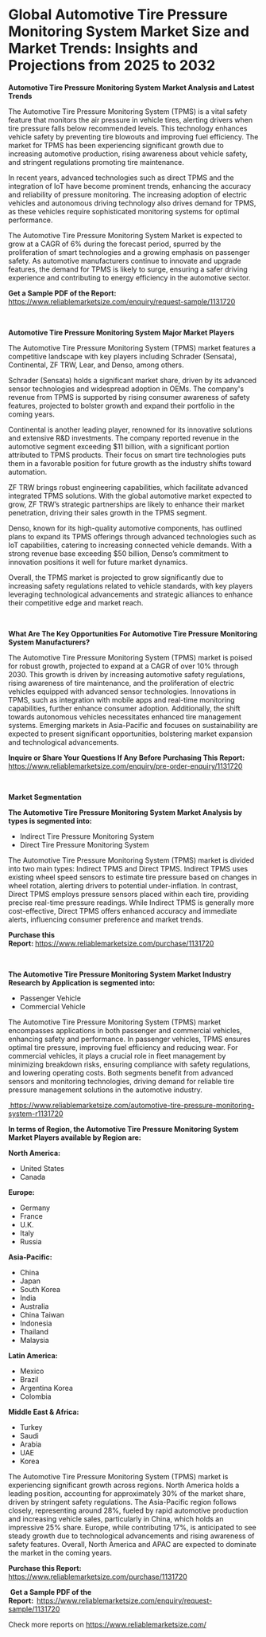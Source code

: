 <p><h1>Global Automotive Tire Pressure Monitoring System Market Size and Market Trends: Insights and Projections from 2025 to 2032</h1></p><p><strong>Automotive Tire Pressure Monitoring System Market Analysis and Latest Trends</strong></p>
<p><p>The Automotive Tire Pressure Monitoring System (TPMS) is a vital safety feature that monitors the air pressure in vehicle tires, alerting drivers when tire pressure falls below recommended levels. This technology enhances vehicle safety by preventing tire blowouts and improving fuel efficiency. The market for TPMS has been experiencing significant growth due to increasing automotive production, rising awareness about vehicle safety, and stringent regulations promoting tire maintenance.</p><p>In recent years, advanced technologies such as direct TPMS and the integration of IoT have become prominent trends, enhancing the accuracy and reliability of pressure monitoring. The increasing adoption of electric vehicles and autonomous driving technology also drives demand for TPMS, as these vehicles require sophisticated monitoring systems for optimal performance.</p><p>The Automotive Tire Pressure Monitoring System Market is expected to grow at a CAGR of 6% during the forecast period, spurred by the proliferation of smart technologies and a growing emphasis on passenger safety. As automotive manufacturers continue to innovate and upgrade features, the demand for TPMS is likely to surge, ensuring a safer driving experience and contributing to energy efficiency in the automotive sector.</p></p>
<p><strong>Get a Sample PDF of the Report:&nbsp;</strong> <a href="https://www.reliablemarketsize.com/enquiry/request-sample/1131720?utm_campaign=2314&utm_medium=2&utm_source=Github&utm_content=ia&utm_term=30032025&utm_id=automotive-tire-pressure-monitoring-system">https://www.reliablemarketsize.com/enquiry/request-sample/1131720</a></p>
<p>&nbsp;</p>
<p><strong>Automotive Tire Pressure Monitoring System Major Market Players</strong></p>
<p><p>The Automotive Tire Pressure Monitoring System (TPMS) market features a competitive landscape with key players including Schrader (Sensata), Continental, ZF TRW, Lear, and Denso, among others. </p><p>Schrader (Sensata) holds a significant market share, driven by its advanced sensor technologies and widespread adoption in OEMs. The company's revenue from TPMS is supported by rising consumer awareness of safety features, projected to bolster growth and expand their portfolio in the coming years.</p><p>Continental is another leading player, renowned for its innovative solutions and extensive R&D investments. The company reported revenue in the automotive segment exceeding $11 billion, with a significant portion attributed to TPMS products. Their focus on smart tire technologies puts them in a favorable position for future growth as the industry shifts toward automation.</p><p>ZF TRW brings robust engineering capabilities, which facilitate advanced integrated TPMS solutions. With the global automotive market expected to grow, ZF TRW’s strategic partnerships are likely to enhance their market penetration, driving their sales growth in the TPMS segment.</p><p>Denso, known for its high-quality automotive components, has outlined plans to expand its TPMS offerings through advanced technologies such as IoT capabilities, catering to increasing connected vehicle demands. With a strong revenue base exceeding $50 billion, Denso’s commitment to innovation positions it well for future market dynamics.</p><p>Overall, the TPMS market is projected to grow significantly due to increasing safety regulations related to vehicle standards, with key players leveraging technological advancements and strategic alliances to enhance their competitive edge and market reach.</p></p>
<p>&nbsp;</p>
<p><strong>What Are The Key Opportunities For Automotive Tire Pressure Monitoring System Manufacturers?</strong></p>
<p><p>The Automotive Tire Pressure Monitoring System (TPMS) market is poised for robust growth, projected to expand at a CAGR of over 10% through 2030. This growth is driven by increasing automotive safety regulations, rising awareness of tire maintenance, and the proliferation of electric vehicles equipped with advanced sensor technologies. Innovations in TPMS, such as integration with mobile apps and real-time monitoring capabilities, further enhance consumer adoption. Additionally, the shift towards autonomous vehicles necessitates enhanced tire management systems. Emerging markets in Asia-Pacific and focuses on sustainability are expected to present significant opportunities, bolstering market expansion and technological advancements.</p></p>
<p><strong>Inquire or Share Your Questions If Any Before Purchasing This Report:</strong> <a href="https://www.reliablemarketsize.com/enquiry/pre-order-enquiry/1131720?utm_campaign=2314&utm_medium=2&utm_source=Github&utm_content=ia&utm_term=30032025&utm_id=automotive-tire-pressure-monitoring-system">https://www.reliablemarketsize.com/enquiry/pre-order-enquiry/1131720</a></p>
<p>&nbsp;</p>
<p><strong>Market Segmentation</strong></p>
<p><strong>The Automotive Tire Pressure Monitoring System Market Analysis by types is segmented into:</strong></p>
<p><ul><li>Indirect Tire Pressure Monitoring System</li><li>Direct Tire Pressure Monitoring System</li></ul></p>
<p><p>The Automotive Tire Pressure Monitoring System (TPMS) market is divided into two main types: Indirect TPMS and Direct TPMS. Indirect TPMS uses existing wheel speed sensors to estimate tire pressure based on changes in wheel rotation, alerting drivers to potential under-inflation. In contrast, Direct TPMS employs pressure sensors placed within each tire, providing precise real-time pressure readings. While Indirect TPMS is generally more cost-effective, Direct TPMS offers enhanced accuracy and immediate alerts, influencing consumer preference and market trends.</p></p>
<p><strong>Purchase this Report:&nbsp;</strong><a href="https://www.reliablemarketsize.com/purchase/1131720?utm_campaign=2314&utm_medium=2&utm_source=Github&utm_content=ia&utm_term=30032025&utm_id=automotive-tire-pressure-monitoring-system">https://www.reliablemarketsize.com/purchase/1131720</a></p>
<p>&nbsp;</p>
<p><strong>The Automotive Tire Pressure Monitoring System Market Industry Research by Application is segmented into:</strong></p>
<p><ul><li>Passenger Vehicle</li><li>Commercial Vehicle</li></ul></p>
<p><p>The Automotive Tire Pressure Monitoring System (TPMS) market encompasses applications in both passenger and commercial vehicles, enhancing safety and performance. In passenger vehicles, TPMS ensures optimal tire pressure, improving fuel efficiency and reducing wear. For commercial vehicles, it plays a crucial role in fleet management by minimizing breakdown risks, ensuring compliance with safety regulations, and lowering operating costs. Both segments benefit from advanced sensors and monitoring technologies, driving demand for reliable tire pressure management solutions in the automotive industry.</p></p>
<p><a href="https://www.reliablemarketsize.com/automotive-tire-pressure-monitoring-system-r1131720?utm_campaign=2314&utm_medium=2&utm_source=Github&utm_content=ia&utm_term=30032025&utm_id=automotive-tire-pressure-monitoring-system">&nbsp;https://www.reliablemarketsize.com/automotive-tire-pressure-monitoring-system-r1131720</a></p>
<p><strong>In terms of Region, the Automotive Tire Pressure Monitoring System Market Players available by Region are:</strong></p>
<p>
    <p> <strong> North America: </strong>
        <ul>
            <li>United States</li>
            <li>Canada</li>
        </ul>
        </p> 
    <p> <strong> Europe: </strong>
        <ul>
            <li>Germany</li>
            <li>France</li>
            <li>U.K.</li>
            <li>Italy</li>
            <li>Russia</li>
        </ul>
        </p> 
    <p> <strong> Asia-Pacific: </strong>
        <ul>
            <li>China</li>
            <li>Japan</li>
            <li>South Korea</li>
            <li>India</li>
            <li>Australia</li>
            <li>China Taiwan</li>
            <li>Indonesia</li>
            <li>Thailand</li>
            <li>Malaysia</li>
        </ul>
        </p> 
    <p> <strong> Latin America: </strong>
        <ul>
            <li>Mexico</li>
            <li>Brazil</li>
            <li>Argentina Korea</li>
            <li>Colombia</li>
        </ul>
        </p> 
    <p> <strong> Middle East & Africa: </strong>
        <ul>
            <li>Turkey</li>
            <li>Saudi</li>
            <li>Arabia</li>
            <li>UAE</li>
            <li>Korea</li>
        </ul>
    </p>
    </p>
<p><p>The Automotive Tire Pressure Monitoring System (TPMS) market is experiencing significant growth across regions. North America holds a leading position, accounting for approximately 30% of the market share, driven by stringent safety regulations. The Asia-Pacific region follows closely, representing around 28%, fueled by rapid automotive production and increasing vehicle sales, particularly in China, which holds an impressive 25% share. Europe, while contributing 17%, is anticipated to see steady growth due to technological advancements and rising awareness of safety features. Overall, North America and APAC are expected to dominate the market in the coming years.</p></p>
<p><strong>Purchase this Report: </strong><a href="https://www.reliablemarketsize.com/purchase/1131720?utm_campaign=2314&utm_medium=2&utm_source=Github&utm_content=ia&utm_term=30032025&utm_id=automotive-tire-pressure-monitoring-system">https://www.reliablemarketsize.com/purchase/1131720</a></p>
<p>&nbsp;<strong>Get a Sample PDF of the Report:&nbsp;&nbsp;</strong><a href="https://www.reliablemarketsize.com/enquiry/request-sample/1131720?utm_campaign=2314&utm_medium=2&utm_source=Github&utm_content=ia&utm_term=30032025&utm_id=automotive-tire-pressure-monitoring-system">https://www.reliablemarketsize.com/enquiry/request-sample/1131720</a></p>
<p><strong></strong></p>
<p>Check more reports on <a href="https://www.reliablemarketsize.com/?utm_campaign=2314&utm_medium=2&utm_source=Github&utm_content=ia&utm_term=30032025&utm_id=automotive-tire-pressure-monitoring-system">https://www.reliablemarketsize.com/</a></p>
